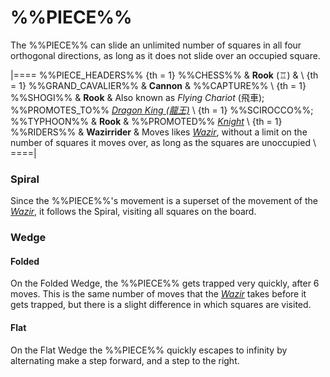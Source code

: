 # %%PIECE%%

The %%PIECE%% can slide an unlimited number of squares in all
four orthogonal directions, as long as it does not slide over an
occupied square.


|====
%%PIECE_HEADERS%%
{th = 1} %%CHESS%%
       & **Rook** (&#x2656;)
       & \\
{th = 1} %%GRAND_CAVALIER%%
       & **Cannon**
       & %%CAPTURE%% \\
{th = 1} %%SHOGI%%
       & **Rook**
       & Also known as *Flying Chariot* (&#x98db;&#x8eca;);
         %%PROMOTES_TO%% [*Dragon King (&#x9f8d;&#x738b;)*](dragon_king.html) \\
{th = 1} %%SCIROCCO%%; %%TYPHOON%%
       & **Rook**
       & %%PROMOTED%% [*Knight*](knight.html) \\
{th = 1} %%RIDERS%%
       & **Wazirrider**
       & Moves likes [*Wazir*](wazir.html), without a limit on the number
         of squares it moves over, as long as the squares are unoccupied \\
====|

### Spiral

Since the %%PIECE%%'s movement is a superset of the movement of the
[*Wazir*](wazir.html), it follows the Spiral, visiting all squares
on the board.

### Wedge

#### Folded

On the Folded Wedge, the %%PIECE%% gets trapped very quickly, after 6 moves.
This is the same number of moves that the [*Wazir*](wazir.html) takes before
it gets trapped, but there is a slight difference in which squares
are visited.

#### Flat

On the Flat Wedge the %%PIECE%% quickly escapes to infinity by alternating make 
a step forward, and a step to the right.
